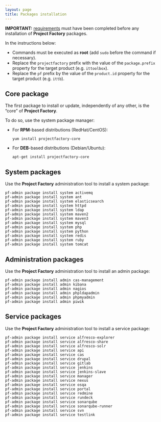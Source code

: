 ```yaml
---
layout: page
title: Packages installation
---
```


**IMPORTANT:** [requirements](reqs.html) must have been completed before any installation of **Project Factory** packages.

In the instructions below:

-   Commands must be executed as **root** (add `sudo` before the command if necessary).
-   Replace the `projectfactory` prefix with the value of the `package.prefix` property for the target product (e.g. `ittoolbox`).
-   Replace the `pf` prefix by the value of the `product.id` property for the target product (e.g. `ittb`).

## Core package

The first package to install or update, independently of any other, is the “core” of **Project Factory**.

To do so, use the system package manager:

-   For **RPM**-based distributions (RedHat/CentOS):

        yum install projectfactory-core

-   For **DEB**-based distributions (Debian/Ubuntu):

        apt-get install projectfactory-core


## System packages

Use the **Project Factory** administration tool to install a system package:

    pf-admin package install system activemq
    pf-admin package install system ant
    pf-admin package install system elasticsearch
    pf-admin package install system httpd
    pf-admin package install system ldap
    pf-admin package install system maven2
    pf-admin package install system maven3
    pf-admin package install system mysql
    pf-admin package install system php
    pf-admin package install system python
    pf-admin package install system redis
    pf-admin package install system ruby
    pf-admin package install system tomcat

## Administration packages

Use the **Project Factory** administration tool to install an admin package:

    pf-admin package install admin cas-management
    pf-admin package install admin kibana
    pf-admin package install admin nagios
    pf-admin package install admin phpldapadmin
    pf-admin package install admin phpmyadmin
    pf-admin package install admin piwik

## Service packages

Use the **Project Factory** administration tool to install a service package:

    pf-admin package install service alfresco-explorer
    pf-admin package install service alfresco-share
    pf-admin package install service alfresco-solr
    pf-admin package install service api
    pf-admin package install service cas
    pf-admin package install service drupal
    pf-admin package install service gitlab
    pf-admin package install service jenkins
    pf-admin package install service jenkins-slave
    pf-admin package install service manager
    pf-admin package install service nexus
    pf-admin package install service osqa
    pf-admin package install service portal
    pf-admin package install service redmine
    pf-admin package install service rundeck
    pf-admin package install service sonarqube
    pf-admin package install service sonarqube-runner
    pf-admin package install service svn
    pf-admin package install service testlink
